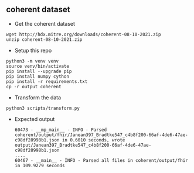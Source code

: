 

## coherent dataset

* Get the coherent dataset

```commandline
wget http://hdx.mitre.org/downloads/coherent-08-10-2021.zip
unzip coherent-08-10-2021.zip
```


* Setup this repo

```commandline
python3 -m venv venv
source venv/bin/activate
pip install --upgrade pip
pip install numpy cython
pip install -r requirements.txt
cp -r output coherent
```

* Transform the data

```commandline
python3 scripts/transform.py
```
  * Expected output
    ```commandline
    60473 - __mp_main__ - INFO - Parsed coherent/output/fhir/Janean397_Bradtke547_c4b8f200-66af-4de6-47ae-c98df28998b1.json in 0.6010 seconds, wrote output/Janean397_Bradtke547_c4b8f200-66af-4de6-47ae-c98df28998b1.json
    ....    
    60467 - __main__ - INFO - Parsed all files in coherent/output/fhir in 109.9279 seconds
    ```
